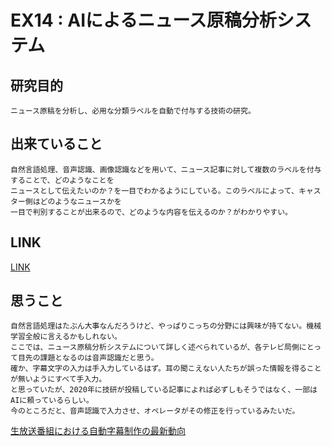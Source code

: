 
# EX14 : AIによるニュース原稿分析システム

## 研究目的
    ニュース原稿を分析し、必用な分類ラベルを自動で付与する技術の研究。

## 出来ていること
    自然言語処理、音声認識、画像認識などを用いて、ニュース記事に対して複数のラベルを付与することで、どのようなことを  
    ニュースとして伝えたいのか？を一目でわかるようにしている。このラベルによって、キャスター側はどのようなニュースかを  
    一目で判別することが出来るので、どのような内容を伝えるのか？がわかりやすい。  

## LINK

[LINK](https://www.nhk.or.jp/strl/open2022/tenji/14/index.html)

## 思うこと
    自然言語処理はたぶん大事なんだろうけど、やっぱりこっちの分野には興味が持てない。機械学習全般に言えるかもしれない。  
    ここでは、ニュース原稿分析システムについて詳しく述べられているが、各テレビ局側にとって目先の課題となるのは音声認識だと思う。  
    確か、字幕文字の入力は手入力しているはず。耳の聞こえない人たちが誤った情報を得ることが無いようにすべて手入力。  
    と思っていたが、2020年に技研が投稿している記事によれば必ずしもそうではなく、一部はAIに頼っているらしい。  
    今のところだと、音声認識で入力させ、オペレータがその修正を行っているみたいだ。  
[生放送番組における自動字幕制作の最新動向](https://www.nhk.or.jp/strl/publica/rd/182/3.html)  

